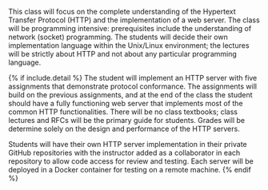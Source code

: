 This class will focus on the complete understanding of the Hypertext Transfer Protocol (HTTP) and the implementation of a web server.
The class will be programming intensive: prerequisites include the understanding of network (socket) programming.
The students will decide their own implementation language within the Unix/Linux environment; the lectures will be strictly about
HTTP and not about any particular programming language.

{% if include.detail %}
The student will implement an HTTP server with five assignments that demonstrate protocol conformance.
The assignments will build on the previous assignments, and at the end of the class the student should have a fully functioning web server that implements most of the common HTTP functionalities.
There will be no class textbooks; class lectures and RFCs will be the primary guide for students.
Grades will be determine solely on the design and performance of the HTTP servers.

Students will have their own HTTP server implementation in their private GitHub repositories with the instructor added as a collaborator in each repository to allow code access for review and testing.
Each server will be deployed in a Docker container for testing on a remote machine.
{% endif %}
